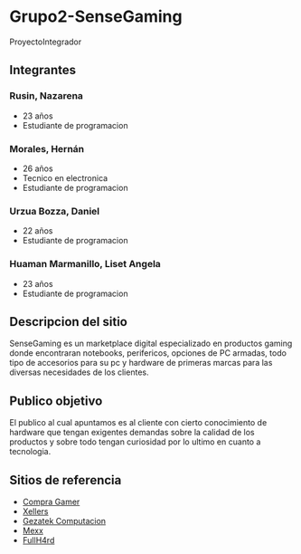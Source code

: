 # Grupo2-SenseGaming
ProyectoIntegrador


## Integrantes

### Rusin, Nazarena
- 23 años
- Estudiante de programacion

### Morales, Hernán
- 26 años
- Tecnico en electronica
- Estudiante de programacion

### Urzua Bozza, Daniel
- 22 años
- Estudiante de programacion

### Huaman Marmanillo, Liset Angela
- 23 años
- Estudiante de programacion


## Descripcion del sitio

SenseGaming es un marketplace digital especializado en productos gaming donde encontraran notebooks, perifericos, opciones de PC armadas, todo tipo de accesorios para su pc y hardware de primeras marcas para las diversas necesidades de los clientes.


## Publico objetivo

El publico al cual apuntamos es al cliente con cierto conocimiento de hardware que tengan exigentes demandas sobre la calidad de los productos y sobre todo tengan curiosidad por lo ultimo en cuanto a tecnologia. 


## Sitios de referencia 

- [Compra Gamer](https://www.compragamer.com/)
- [Xellers](https://www.xellers.com.ar/)
- [Gezatek Computacion](https://www.gezatek.com.ar/)
- [Mexx](https://www.mexx.com.ar/)
- [FullH4rd](https://www.fullh4rd.com.ar/)
